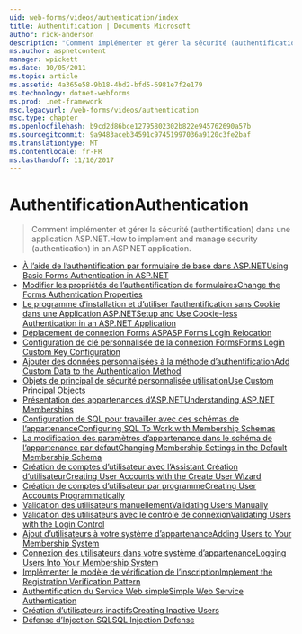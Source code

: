 ```yaml
---
uid: web-forms/videos/authentication/index
title: Authentification | Documents Microsoft
author: rick-anderson
description: "Comment implémenter et gérer la sécurité (authentification) dans une application ASP.NET."
ms.author: aspnetcontent
manager: wpickett
ms.date: 10/05/2011
ms.topic: article
ms.assetid: 4a365e58-9b18-4bd2-bfd5-6981e7f2e179
ms.technology: dotnet-webforms
ms.prod: .net-framework
msc.legacyurl: /web-forms/videos/authentication
msc.type: chapter
ms.openlocfilehash: b9cd2d86bce12795802302b822e945762690a57b
ms.sourcegitcommit: 9a9483aceb34591c97451997036a9120c3fe2baf
ms.translationtype: MT
ms.contentlocale: fr-FR
ms.lasthandoff: 11/10/2017
---
```

<a name="authentication"></a><span data-ttu-id="22b17-103">Authentification</span><span class="sxs-lookup"><span data-stu-id="22b17-103">Authentication</span></span>
====================
> <span data-ttu-id="22b17-104">Comment implémenter et gérer la sécurité (authentification) dans une application ASP.NET.</span><span class="sxs-lookup"><span data-stu-id="22b17-104">How to implement and manage security (authentication) in an ASP.NET application.</span></span>


- [<span data-ttu-id="22b17-105">À l’aide de l’authentification par formulaire de base dans ASP.NET</span><span class="sxs-lookup"><span data-stu-id="22b17-105">Using Basic Forms Authentication in ASP.NET</span></span>](using-basic-forms-authentication-in-aspnet.md)
- [<span data-ttu-id="22b17-106">Modifier les propriétés de l’authentification de formulaires</span><span class="sxs-lookup"><span data-stu-id="22b17-106">Change the Forms Authentication Properties</span></span>](how-to-change-the-forms-authentication-properties.md)
- [<span data-ttu-id="22b17-107">Le programme d’installation et d’utiliser l’authentification sans Cookie dans une Application ASP.NET</span><span class="sxs-lookup"><span data-stu-id="22b17-107">Setup and Use Cookie-less Authentication in an ASP.NET Application</span></span>](how-to-setup-and-use-cookie-less-authentication-in-an-aspnet-application.md)
- [<span data-ttu-id="22b17-108">Déplacement de connexion Forms ASP</span><span class="sxs-lookup"><span data-stu-id="22b17-108">ASP Forms Login Relocation</span></span>](asp-forms-login-relocation.md)
- [<span data-ttu-id="22b17-109">Configuration de clé personnalisée de la connexion Forms</span><span class="sxs-lookup"><span data-stu-id="22b17-109">Forms Login Custom Key Configuration</span></span>](forms-login-custom-key-configuration.md)
- [<span data-ttu-id="22b17-110">Ajouter des données personnalisées à la méthode d’authentification</span><span class="sxs-lookup"><span data-stu-id="22b17-110">Add Custom Data to the Authentication Method</span></span>](add-custom-data-to-the-authentication-method.md)
- [<span data-ttu-id="22b17-111">Objets de principal de sécurité personnalisée utilisation</span><span class="sxs-lookup"><span data-stu-id="22b17-111">Use Custom Principal Objects</span></span>](use-custom-principal-objects.md)
- [<span data-ttu-id="22b17-112">Présentation des appartenances d’ASP.NET</span><span class="sxs-lookup"><span data-stu-id="22b17-112">Understanding ASP.NET Memberships</span></span>](understanding-aspnet-memberships.md)
- [<span data-ttu-id="22b17-113">Configuration de SQL pour travailler avec des schémas de l’appartenance</span><span class="sxs-lookup"><span data-stu-id="22b17-113">Configuring SQL To Work with Membership Schemas</span></span>](configuring-sql-to-work-with-membership-schemas.md)
- [<span data-ttu-id="22b17-114">La modification des paramètres d’appartenance dans le schéma de l’appartenance par défaut</span><span class="sxs-lookup"><span data-stu-id="22b17-114">Changing Membership Settings in the Default Membership Schema</span></span>](changing-membership-settings-in-the-default-membership-schema.md)
- [<span data-ttu-id="22b17-115">Création de comptes d’utilisateur avec l’Assistant Création d’utilisateur</span><span class="sxs-lookup"><span data-stu-id="22b17-115">Creating User Accounts with the Create User Wizard</span></span>](creating-user-accounts-with-the-create-user-wizard.md)
- [<span data-ttu-id="22b17-116">Création de comptes d’utilisateur par programme</span><span class="sxs-lookup"><span data-stu-id="22b17-116">Creating User Accounts Programmatically</span></span>](creating-user-accounts-programmatically.md)
- [<span data-ttu-id="22b17-117">Validation des utilisateurs manuellement</span><span class="sxs-lookup"><span data-stu-id="22b17-117">Validating Users Manually</span></span>](validating-users-manually.md)
- [<span data-ttu-id="22b17-118">Validation des utilisateurs avec le contrôle de connexion</span><span class="sxs-lookup"><span data-stu-id="22b17-118">Validating Users with the Login Control</span></span>](validating-users-with-the-login-control.md)
- [<span data-ttu-id="22b17-119">Ajout d’utilisateurs à votre système d’appartenance</span><span class="sxs-lookup"><span data-stu-id="22b17-119">Adding Users to Your Membership System</span></span>](adding-users-to-your-membership-system.md)
- [<span data-ttu-id="22b17-120">Connexion des utilisateurs dans votre système d’appartenance</span><span class="sxs-lookup"><span data-stu-id="22b17-120">Logging Users Into Your Membership System</span></span>](logging-users-into-your-membership-system.md)
- [<span data-ttu-id="22b17-121">Implémenter le modèle de vérification de l’inscription</span><span class="sxs-lookup"><span data-stu-id="22b17-121">Implement the Registration Verification Pattern</span></span>](implement-the-registration-verification-pattern.md)
- [<span data-ttu-id="22b17-122">Authentification du Service Web simple</span><span class="sxs-lookup"><span data-stu-id="22b17-122">Simple Web Service Authentication</span></span>](simple-web-service-authentication.md)
- [<span data-ttu-id="22b17-123">Création d’utilisateurs inactifs</span><span class="sxs-lookup"><span data-stu-id="22b17-123">Creating Inactive Users</span></span>](creating-inactive-users.md)
- [<span data-ttu-id="22b17-124">Défense d’Injection SQL</span><span class="sxs-lookup"><span data-stu-id="22b17-124">SQL Injection Defense</span></span>](sql-injection-defense.md)
